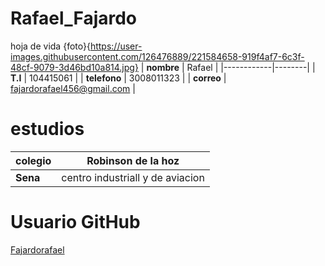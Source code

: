 # Rafael_Fajardo
  hoja de vida 
{foto}{https://user-images.githubusercontent.com/126476889/221584658-919f4af7-6c3f-48cf-9079-3d46bd10a814.jpg}
| **nombre** | Rafael |
|------------|--------|
| **T.I** | 104415061 |
| **telefono** | 3008011323 |
| **correo** | fajardorafael456@gmail.com |

# estudios

| **colegio** | Robinson de la hoz |
|-------------|--------------------|
| **Sena** | centro industriall y de aviacion |

# Usuario GitHub
[Fajardorafael](https://github.com/Fajardorafael)